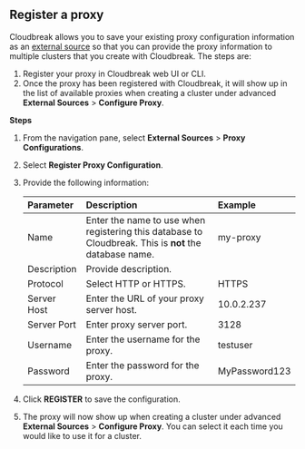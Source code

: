 ## Register a proxy   

Cloudbreak allows you to save your existing proxy configuration information as an [external source](concepts.md#external-sources) so that you can provide the proxy information to multiple clusters that you create with Cloudbreak. The steps are:       

1. Register your proxy in Cloudbreak web UI or CLI.   
2. Once the proxy has been registered with Cloudbreak, it will show up in the list of available proxies when creating a cluster under advanced **External Sources** > **Configure Proxy**.  


**Steps** 

1. From the navigation pane, select **External Sources** > **Proxy Configurations**.  
2. Select **Register Proxy Configuration**.    
5. Provide the following information:

    | Parameter | Description | Example |
    |:---|:---|:---|
    | Name | Enter the name to use when registering this database to Cloudbreak. This is **not** the database name. | my-proxy |
    | Description | Provide description. | |
    | Protocol | Select HTTP or HTTPS. | HTTPS|
    | Server Host| Enter the URL of your proxy server host. | 10.0.2.237 |
    | Server Port | Enter proxy server port. | 3128 |
    | Username | Enter the username for the proxy. | testuser |
    | Password | Enter the password for the proxy. | MyPassword123 |

6. Click **REGISTER** to save the configuration. 

7. The proxy will now show up when creating a cluster under advanced **External Sources** > **Configure Proxy**. You can select it each time you would like to use it for a cluster.  
  
